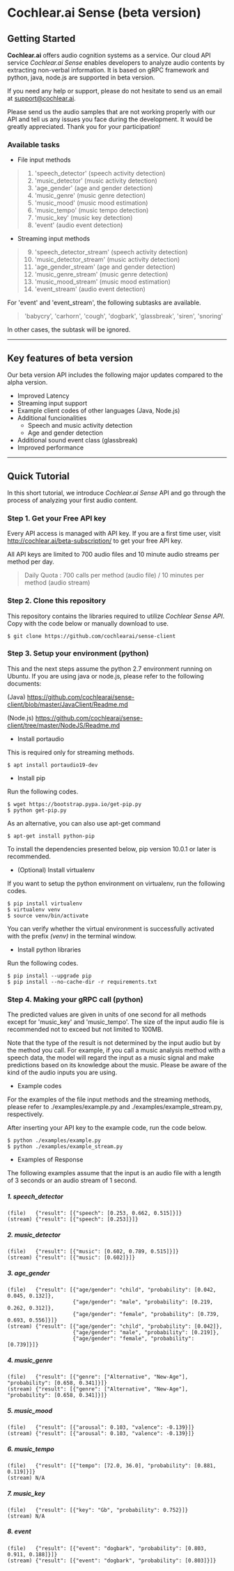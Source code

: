 # Cochlear.ai Sense (beta version)

## Getting Started

**Cochlear.ai** offers audio cognition systems as a service. Our cloud API service *Cochlear.ai Sense* enables developers to analyze audio contents by extracting non-verbal information. It is based on gRPC framework and python, java, node.js are supported in beta version.

If you need any help or support, please do not hesitate to send us an email at support@cochlear.ai.

Please send us the audio samples that are not working properly with our API and tell us any issues you face during the development. It would be greatly appreciated. Thank you for your participation!



### Available tasks

- File input methods

> 1. 'speech_detector' (speech activity detection)
> 2. 'music_detector' (music activity detection)
> 3. 'age_gender' (age and gender detection)
> 4. 'music_genre' (music genre detection)
> 5. 'music_mood' (music mood estimation)
> 6. 'music_tempo' (music tempo detection)
> 7. 'music_key' (music key detection)
> 8. 'event' (audio event detection)


- Streaming input methods

> 9. 'speech_detector_stream' (speech activity detection)
> 10. 'music_detector_stream' (music activity detection)
> 11. 'age_gender_stream' (age and gender detection)
> 12. 'music_genre_stream' (music genre detection)
> 13. 'music_mood_stream' (music mood estimation)
> 14. 'event_stream' (audio event detection)


For 'event' and 'event_stream', the following subtasks are available.

> 'babycry', 'carhorn', 'cough', 'dogbark', 'glassbreak', 'siren', 'snoring'

In other cases, the subtask will be ignored.

***

## Key features of beta version

Our beta version API includes the following major updates compared to the alpha version.

- Improved Latency
- Streaming input support
- Example client codes of other languages (Java, Node.js)
- Additional funcionalities
    - Speech and music activity detection
    - Age and gender detection
- Additional sound event class (glassbreak)
- Improved performance

***

## Quick Tutorial

In this short tutorial, we introduce *Cochlear.ai Sense* API and go through the process of analyzing your first audio content.



### Step 1. Get your Free API key
Every API access is managed with API key. If you are a first time user, visit http://cochlear.ai/beta-subscription/ to get your free API key.

All API keys are limited to 700 audio files and 10 minute audio streams per method per day.


> Daily Quota : 700 calls per method (audio file) / 10 minutes per method (audio stream)



### Step 2. Clone this repository
This repository contains the libraries required to utilize *Cochlear Sense API*. Copy with the code below or manually download to use.
```
$ git clone https://github.com/cochlearai/sense-client
```


### Step 3. Setup your environment (python)
This and the next steps assume the python 2.7 environment running on Ubuntu. If you are using java or node.js, please refer to the following documents:

(Java) https://github.com/cochlearai/sense-client/blob/master/JavaClient/Readme.md

(Node.js) https://github.com/cochlearai/sense-client/tree/master/NodeJS/Readme.md


- Install portaudio

This is required only for streaming methods.

```
$ apt install portaudio19-dev
```


- Install pip

Run the following codes.

```
$ wget https://bootstrap.pypa.io/get-pip.py
$ python get-pip.py
```

As an alternative, you can also use apt-get command

```
$ apt-get install python-pip
```

To install the dependencies presented below, pip version 10.0.1 or later is recommended.


- (Optional) Install virtualenv

If you want to setup the python environment on virtualenv, run the following codes.

```
$ pip install virtualenv
$ virtualenv venv 
$ source venv/bin/activate
```

You can verify whether the virtual environment is successfully activated with the prefix *(venv)* in the terminal window.


- Install python libraries

Run the following codes.

```
$ pip install --upgrade pip
$ pip install --no-cache-dir -r requirements.txt
```


### Step 4. Making your gRPC call (python)

The predicted values are given in units of one second for all methods except for 'music_key' and 'music_tempo'. The size of the input audio file is recommended not to exceed but not limited to 100MB.

Note that the type of the result is not determined by the input audio but by the method you call. For example, if you call a music analysis method with a speech data, the model will regard the input as a music signal and make predictions based on its knowledge about the music. Please be aware of the kind of the audio inputs you are using.

- Example codes

For the examples of the file input methods and the streaming methods, please refer to ./examples/example.py and ./examples/example_stream.py, respectively.

After inserting your API key to the example code, run the code below.

```
$ python ./examples/example.py
$ python ./examples/example_stream.py
```

- Examples of Response

The following examples assume that the input is an audio file with a length of 3 seconds or an audio stream of 1 second.


##### 1. speech_detector
```
(file)   {"result": [{"speech": [0.253, 0.662, 0.515]}]}
(stream) {"result": [{"speech": [0.253]}]}
```
##### 2. music_detector
```
(file)   {"result": [{"music": [0.602, 0.789, 0.515]}]}
(stream) {"result": [{"music": [0.602]}]}
```
##### 3. age_gender
```
(file)   {"result": [{"age/gender": "child", "probability": [0.042, 0.045, 0.132]}, 
                     {"age/gender": "male", "probability": [0.219, 0.262, 0.312]}, 
                     {"age/gender": "female", "probability": [0.739, 0.693, 0.556]}]}
(stream) {"result": [{"age/gender": "child", "probability": [0.042]}, 
                     {"age/gender": "male", "probability": [0.219]}, 
                     {"age/gender": "female", "probability": [0.739]}]}
```
##### 4. music_genre
```
(file)   {"result": [{"genre": ["Alternative", "New-Age"], "probability": [0.658, 0.341]}]}
(stream) {"result": [{"genre": ["Alternative", "New-Age"], "probability": [0.658, 0.341]}]}
```
##### 5. music_mood
```
(file)   {"result": [{"arousal": 0.103, "valence": -0.139}]}
(stream) {"result": [{"arousal": 0.103, "valence": -0.139}]}
```
##### 6. music_tempo
```
(file)   {"result": [{"tempo": [72.0, 36.0], "probability": [0.881, 0.119]}]}
(stream) N/A
```
##### 7. music_key
```
(file)   {"result": [{"key": "Gb", "probability": 0.752}]}
(stream) N/A
```
##### 8. event
```
(file)   {"result": [{"event": "dogbark", "probability": [0.803, 0.911, 0.188]}]}
(stream) {"result": [{"event": "dogbark", "probability": [0.803]}]}
```
